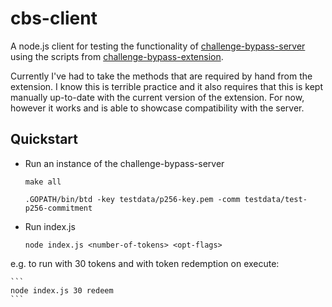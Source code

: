 # cbs-client

A node.js client for testing the functionality of [challenge-bypass-server](https://github.com/privacypass/challenge-bypass-server) using the scripts from [challenge-bypass-extension](https://github.com/privacypass/challenge-bypass-extension).

Currently I've had to take the methods that are required by hand from the extension. I know this is terrible practice and it also requires that this is kept manually up-to-date with the current version of the extension. For now, however it works and is able to showcase compatibility with the server.

## Quickstart

- Run an instance of the challenge-bypass-server

    ```
    make all

    .GOPATH/bin/btd -key testdata/p256-key.pem -comm testdata/test-p256-commitment
    ```

- Run index.js

    ```
    node index.js <number-of-tokens> <opt-flags>
    ```

e.g. to run with 30 tokens and with token redemption on execute:

    ```
    node index.js 30 redeem
    ```
